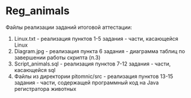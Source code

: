 # Reg_animals

Файлы реализации заданий итоговой аттестации:
1. Linux.txt - реализация пунктов 1-5 задания - части, касающейся Linux
2. Diagram.jpg - реализация пункта 6 задания - диаграмма таблиц по завершении работы скрипта (п.3)
3. Script_animals.sql - реализация пунктов 7-12 задания - части, касающейся sql 
4. Файлы из директории pitomnic/src - реализация пунктов 13-15 задания - части, 
   содержащей программный код на Java регистратора животных 